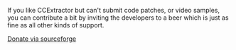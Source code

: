 
If you like CCExtractor but can't submit code patches, or video samples, you can contribute a bit by inviting the developers to a beer which is just as fine as all other kinds of support. 

[Donate via sourceforge](http://sourceforge.net/donate/index.php?group_id=190832)
